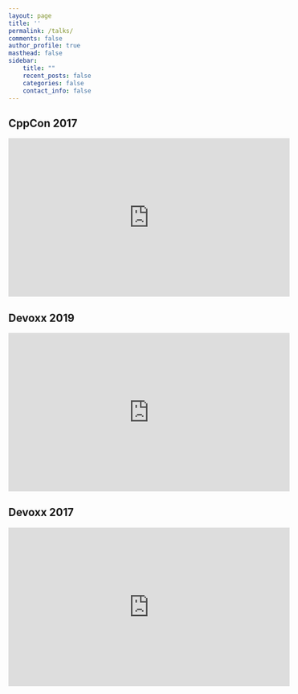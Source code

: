 ```yaml
---
layout: page
title: ''
permalink: /talks/
comments: false
author_profile: true
masthead: false
sidebar:
    title: ""
    recent_posts: false
    categories: false
    contact_info: false
---
```



## CppCon 2017

<iframe width="560" height="315" src="https://www.youtube.com/embed/nR2raX2-a0Q" title="YouTube video player" frameborder="0" allow="accelerometer; autoplay; clipboard-write; encrypted-media; gyroscope; picture-in-picture" allowfullscreen></iframe>

## Devoxx 2019

<iframe width="560" height="315" src="https://www.youtube.com/embed/1zr8TBZ4JjI" title="YouTube video player" frameborder="0" allow="accelerometer; autoplay; clipboard-write; encrypted-media; gyroscope; picture-in-picture" allowfullscreen></iframe>

## Devoxx 2017

<iframe width="560" height="315" src="https://www.youtube.com/embed/qXMFq3YOHko" title="YouTube video player" frameborder="0" allow="accelerometer; autoplay; clipboard-write; encrypted-media; gyroscope; picture-in-picture" allowfullscreen></iframe>
